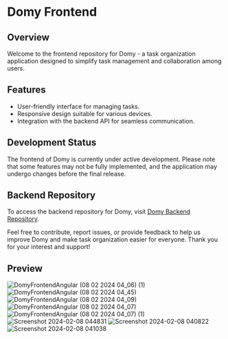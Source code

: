 # Domy Frontend 

## Overview
Welcome to the frontend repository for Domy - a task organization application designed to simplify task management and collaboration among users.

## Features
- User-friendly interface for managing tasks.
- Responsive design suitable for various devices.
- Integration with the backend API for seamless communication.

## Development Status
The frontend of Domy is currently under active development. Please note that some features may not be fully implemented, and the application may undergo changes before the final release.

## Backend Repository
To access the backend repository for Domy, visit [Domy Backend Repository](https://github.com/dominik24356/domy).

Feel free to contribute, report issues, or provide feedback to help us improve Domy and make task organization easier for everyone. Thank you for your interest and support!

## Preview
![DomyFrontendAngular (08 02 2024 04_06) (1)](https://github.com/dominik24356/domy/assets/70453666/018966a4-535f-439a-858b-c1745fa9bb93)
![DomyFrontendAngular (08 02 2024 04_45)](https://github.com/dominik24356/domy/assets/70453666/6bbd6e40-af62-4124-869d-a38f3e6b11b5)
![DomyFrontendAngular (08 02 2024 04_09)](https://github.com/dominik24356/domy/assets/70453666/bcaea807-18ac-49a8-a4fd-7593d6465d25)
![DomyFrontendAngular (08 02 2024 04_07)](https://github.com/dominik24356/domy/assets/70453666/9e4691a6-2109-40fc-b406-372f0392d391)
![DomyFrontendAngular (08 02 2024 04_07) (1)](https://github.com/dominik24356/domy/assets/70453666/fb513032-485a-415c-9c74-b38fa872afbb)
![Screenshot 2024-02-08 044831](https://github.com/dominik24356/domy/assets/70453666/9bd3743d-015d-4b16-9f58-6b7e395aa540)
![Screenshot 2024-02-08 040822](https://github.com/dominik24356/domy/assets/70453666/de3873ac-eedb-46b2-83cb-0f295f63dff2)
![Screenshot 2024-02-08 041038](https://github.com/dominik24356/domy/assets/70453666/3d9a731a-5296-469a-80b7-e667258abf2f)
